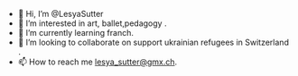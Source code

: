 - 👋 Hi, I’m @LesyaSutter
- 👀 I’m interested in art, ballet,pedagogy .
- 🌱 I’m currently learning franch.
- 💞️ I’m looking to collaborate on support ukrainian refugees in Switzerland .
- 📫 How to reach me lesya_sutter@gmx.ch.

<!---
LesyaSutter/LesyaSutter is a ✨ special ✨ repository because its `README.md` (this file) appears on your GitHub profile.
You can click the Preview link to take a look at your changes.
--->
